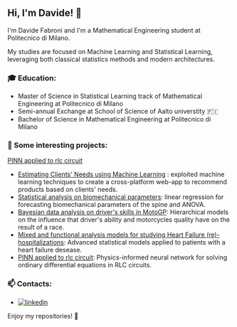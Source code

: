 ## Hi, I'm Davide! 👋

I'm Davide Fabroni and I'm a Mathematical Engineering student at Politecnico di Milano.

My studies are focused on Machine Learning and Statistical Learning, leveraging both classical statistics methods and modern architectures.

### 🎓 Education:

- Master of Science in Statistical Learning track of Mathematical Engineering at Politecnico di Milano
- Semi-annual Exchange at School of Science of Aalto universtity 🇫🇮
- Bachelor of Science in Mathematical Engineering at Politecnico di Milano

### 📌 Some interesting projects:
[PINN applied to rlc circuit](https://github.com/davidowicz/PINN-applied-to-rlc-circuit)

- [Estimating Clients' Needs using Machine Learning](https://github.com/teobucci/Estimating-Clients-Needs-using-Machine-Learning) : exploited machine learning techniques to create a cross-platform web-app to recommend products based on clients' needs.
- [Statistical analysis on biomechanical parameters](https://github.com/teobucci/progetto-inferenza-statistica): linear regression for forecasting biomechanical parameters of the spine and ANOVA.
- [Bayesian data analysis on driver's skills in MotoGP](https://github.com/DavideMichelon10/BDA-project): Hierarchical models on the influence that driver's ability and motorcycles quality have on the result of a race.
- [Mixed and functional analysis models for studying Heart Failure (re)-hospitalizations](https://github.com/marcolucchini/Heart-Failure-re-hospitalizations): Advanced statistical models applied to patients with a heart failure desease.
- [PINN applied to rlc circuit](https://github.com/davidowicz/PINN-applied-to-rlc-circuit): Physics-informed neural network for solving ordinary differential equations in RLC circuits.

### 📫 Contacts:

- [![linkedin](https://img.shields.io/badge/linkedin-0A66C2?style=for-the-badge&logo=linkedin&logoColor=white)](https://www.linkedin.com/in/davide-fabroni/)

Enjoy my repositories! 🚀
